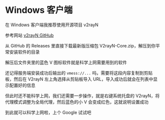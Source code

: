 # Windows 客户端

在 Windows 客户端我推荐使用开源项目 v2rayN

参考网站 [v2rayN GitHub](https://github.com/2dust/v2rayN)

从 GitHub 的 Releases 里直接下载最新版压缩包 V2rayN-Core.zip，解压到你平常安装软件的目录

解压后文件夹里的蓝色 V 图标软件就是科学上网需要用到的软件

还记得服务端安装成功后输出的 `vmess://...` 吗，需要将这段内容复制到剪贴板，然后在 V2rayN 左上角选择从剪贴板导入 URL，导入成功后就会在列表中显示配置好的信息

但此时还不能科学上网，我们还需要一步操作，就是右键系统托盘的 V2rayN，将代理模式调整为全局代理，然后蓝色的小 V 会变成红色，这就说明设置成功

到此就可以科学上网啦，上个 Google 试试吧
